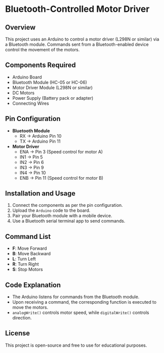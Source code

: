 # Bluetooth-Controlled Motor Driver

## Overview
This project uses an Arduino to control a motor driver (L298N or similar) via a Bluetooth module. Commands sent from a Bluetooth-enabled device control the movement of the motors.

## Components Required
- Arduino Board
- Bluetooth Module (HC-05 or HC-06)
- Motor Driver Module (L298N or similar)
- DC Motors
- Power Supply (Battery pack or adapter)
- Connecting Wires

## Pin Configuration
- **Bluetooth Module**
  - RX -> Arduino Pin 10
  - TX -> Arduino Pin 11
- **Motor Driver**
  - ENA -> Pin 3 (Speed control for motor A)
  - IN1 -> Pin 5
  - IN2 -> Pin 6
  - IN3 -> Pin 9
  - IN4 -> Pin 10
  - ENB -> Pin 11 (Speed control for motor B)

## Installation and Usage
1. Connect the components as per the pin configuration.
2. Upload the `Arduino` code to the board.
3. Pair your Bluetooth module with a mobile device.
4. Use a Bluetooth serial terminal app to send commands.

## Command List
- **F**: Move Forward
- **B**: Move Backward
- **L**: Turn Left
- **R**: Turn Right
- **S**: Stop Motors

## Code Explanation
- The Arduino listens for commands from the Bluetooth module.
- Upon receiving a command, the corresponding function is executed to move the motors.
- `analogWrite()` controls motor speed, while `digitalWrite()` controls direction.

## License
This project is open-source and free to use for educational purposes.

